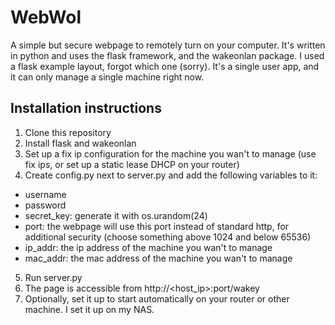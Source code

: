 # WebWol
A simple but secure webpage to remotely turn on your computer. It's written in python and uses the flask framework, and the wakeonlan package. I used a flask example layout, forgot which one (sorry).
It's a single user app, and it can only manage a single machine right now.

## Installation instructions
1. Clone this repository
2. Install flask and wakeonlan
3. Set up a fix ip configuration for the machine you wan't to manage (use fix ips, or set up a static lease DHCP on your router)
4. Create config.py next to server.py and add the following variables to it:
  * username
  * password
  * secret_key: generate it with os.urandom(24)
  * port: the webpage will use this port instead of standard http, for additional security (choose something above 1024 and below 65536)
  * ip_addr: the ip address of the machine you wan't to manage
  * mac_addr: the mac address of the machine you wan't to manage
5. Run server.py
6. The page is accessible from http://<host_ip>:port/wakey
7. Optionally, set it up to start automatically on your router or other machine. I set it up on my NAS.
